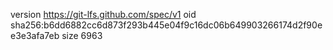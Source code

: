 version https://git-lfs.github.com/spec/v1
oid sha256:b6dd6882cc6d873f293b445e04f9c16dc06b649903266174d2f90ee3e3afa7eb
size 6963

